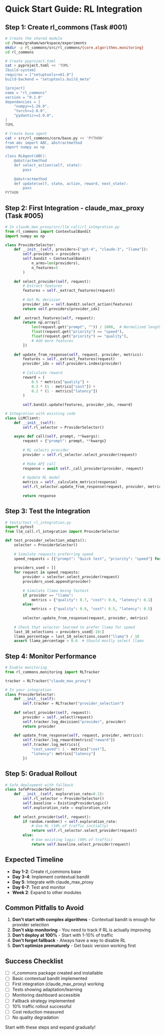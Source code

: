 # Quick Start Guide: RL Integration

## Step 1: Create rl_commons (Task #001)

```bash
# Create the shared module
cd /home/graham/workspace/experiments
mkdir -p rl_commons/src/rl_commons/{core,algorithms,monitoring}
cd rl_commons

# Create pyproject.toml
cat > pyproject.toml << 'TOML'
[build-system]
requires = ["setuptools>=61.0"]
build-backend = "setuptools.build_meta"

[project]
name = "rl_commons"
version = "0.1.0"
dependencies = [
    "numpy>=1.20.0",
    "torch>=2.0.0",
    "pydantic>=2.0.0",
]
TOML

# Create base agent
cat > src/rl_commons/core/base.py << 'PYTHON'
from abc import ABC, abstractmethod
import numpy as np

class RLAgent(ABC):
    @abstractmethod
    def select_action(self, state):
        pass
    
    @abstractmethod
    def update(self, state, action, reward, next_state):
        pass
PYTHON
```

## Step 2: First Integration - claude_max_proxy (Task #005)

```python
# In claude_max_proxy/src/llm_call/rl_integration.py
from rl_commons import ContextualBandit
import numpy as np

class ProviderSelector:
    def __init__(self, providers=["gpt-4", "claude-3", "llama"]):
        self.providers = providers
        self.bandit = ContextualBandit(
            n_arms=len(providers),
            n_features=5
        )
    
    def select_provider(self, request):
        # Extract features
        features = self._extract_features(request)
        
        # Get RL decision
        provider_idx = self.bandit.select_action(features)
        return self.providers[provider_idx]
    
    def _extract_features(self, request):
        return np.array([
            len(request.get("prompt", "")) / 1000,  # Normalized length
            float(request.get("priority") == "speed"),
            float(request.get("priority") == "quality"),
            # Add more features
        ])
    
    def update_from_response(self, request, provider, metrics):
        features = self._extract_features(request)
        provider_idx = self.providers.index(provider)
        
        # Calculate reward
        reward = (
            0.5 * metrics["quality"] +
            0.3 * (1 - metrics["cost"]) +
            0.2 * (1 - metrics["latency"])
        )
        
        self.bandit.update(features, provider_idx, reward)

# Integration with existing code
class LLMClient:
    def __init__(self):
        self.rl_selector = ProviderSelector()
        
    async def call(self, prompt, **kwargs):
        request = {"prompt": prompt, **kwargs}
        
        # RL selects provider
        provider = self.rl_selector.select_provider(request)
        
        # Make API call
        response = await self._call_provider(provider, request)
        
        # Update RL model
        metrics = self._calculate_metrics(response)
        self.rl_selector.update_from_response(request, provider, metrics)
        
        return response
```

## Step 3: Test the Integration

```python
# tests/test_rl_integration.py
import pytest
from llm_call.rl_integration import ProviderSelector

def test_provider_selection_adapts():
    selector = ProviderSelector()
    
    # Simulate requests preferring speed
    speed_requests = [{"prompt": "Quick test", "priority": "speed"} for _ in range(20)]
    
    providers_used = []
    for request in speed_requests:
        provider = selector.select_provider(request)
        providers_used.append(provider)
        
        # Simulate llama being fastest
        if provider == "llama":
            metrics = {"quality": 0.7, "cost": 0.0, "latency": 0.1}
        else:
            metrics = {"quality": 0.9, "cost": 0.5, "latency": 0.5}
            
        selector.update_from_response(request, provider, metrics)
    
    # Check that selector learned to prefer llama for speed
    last_10_selections = providers_used[-10:]
    llama_percentage = last_10_selections.count("llama") / 10
    assert llama_percentage > 0.6  # Should mostly select llama
```

## Step 4: Monitor Performance

```python
# Enable monitoring
from rl_commons.monitoring import RLTracker

tracker = RLTracker("claude_max_proxy")

# In your integration
class ProviderSelector:
    def __init__(self):
        self.tracker = RLTracker("provider_selection")
        
    def select_provider(self, request):
        provider = self._select(request)
        self.tracker.log_decision("provider", provider)
        return provider
    
    def update_from_response(self, request, provider, metrics):
        self.tracker.log_reward(metrics["reward"])
        self.tracker.log_metrics({
            "cost_saved": 1 - metrics["cost"],
            "latency": metrics["latency"]
        })
```

## Step 5: Gradual Rollout

```python
# Safe deployment with fallback
class SafeProviderSelector:
    def __init__(self, exploration_rate=0.1):
        self.rl_selector = ProviderSelector()
        self.baseline = ExistingProviderLogic()
        self.exploration_rate = exploration_rate
    
    def select_provider(self, request):
        if random.random() < self.exploration_rate:
            # Use RL (10% of traffic initially)
            return self.rl_selector.select_provider(request)
        else:
            # Use existing logic (90% of traffic)
            return self.baseline.select_provider(request)
```

## Expected Timeline

- **Day 1-2**: Create rl_commons base
- **Day 3-4**: Implement contextual bandit
- **Day 5**: Integrate with claude_max_proxy
- **Day 6-7**: Test and monitor
- **Week 2**: Expand to other modules

## Common Pitfalls to Avoid

1. **Don't start with complex algorithms** - Contextual bandit is enough for provider selection
2. **Don't skip monitoring** - You need to track if RL is actually improving
3. **Don't deploy at 100%** - Start with 1-10% of traffic
4. **Don't forget fallback** - Always have a way to disable RL
5. **Don't optimize prematurely** - Get basic version working first

## Success Checklist

- [ ] rl_commons package created and installable
- [ ] Basic contextual bandit implemented
- [ ] First integration (claude_max_proxy) working
- [ ] Tests showing adaptation/learning
- [ ] Monitoring dashboard accessible
- [ ] Fallback strategy implemented
- [ ] 10% traffic rollout successful
- [ ] Cost reduction measured
- [ ] No quality degradation

Start with these steps and expand gradually!

